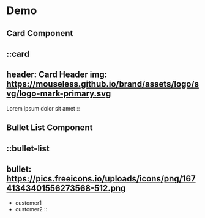 # Demo

## Card Component

::card
---
header: Card Header
img: https://mouseless.github.io/brand/assets/logo/svg/logo-mark-primary.svg
---
Lorem ipsum dolor sit amet
::

## Bullet List Component

::bullet-list
---
bullet: https://pics.freeicons.io/uploads/icons/png/16741343401556273568-512.png
---
- customer1
- customer2
::
